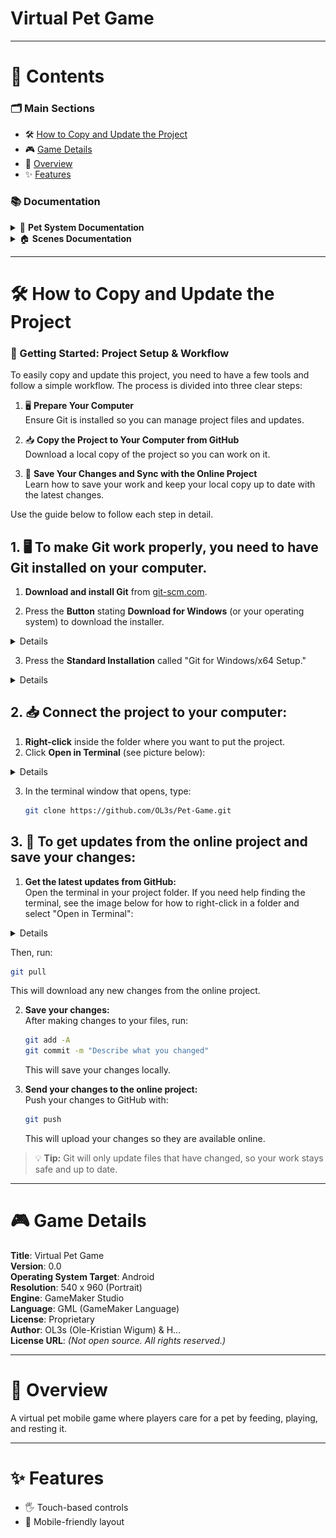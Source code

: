 # Virtual Pet Game

---
# 📑 Contents

### 🗂️ Main Sections
- 🛠️ [How to Copy and Update the Project](#️-how-to-copy-and-update-the-project)
- 🎮 [Game Details](#-game-details)
- 📝 [Overview](#-overview)
- ✨ [Features](#-features)

### 📚 Documentation

<details>
<summary>🐾 <b>Pet System Documentation</b></summary>

- 📄 [Overview](Documentation/Pet-System/Overview.md)
- 😊 [Mood](Documentation/Pet-System/Mood.md)
- 🍖 [Food](Documentation/Pet-System/Food.md)
- 🤝 [Interact](Documentation/Pet-System/Interact.md)
- 🧠 [Personality](Documentation/Pet-System/Personality.md)
- 📊 [Stats](Documentation/Pet-System/Stats.md)
- 🏨 [Hotel](Documentation/Pet-System/Hotel.md)
- 🩺 [Vet](Documentation/Pet-System/Vet.md)

</details>

<details>
<summary>🏠 <b>Scenes Documentation</b></summary>

- 📄 [Overview](Documentation/Scenes/Overview.md)
- 🏡 [Home](Documentation/Scenes/Home.md)
- 🏨 [Hotel](Documentation/Scenes/Hotel.md)
- 🗺️ [Map](Documentation/Scenes/Map.md)
- 🏪 [Store](Documentation/Scenes/Store.md)
- 🩺 [Vet](Documentation/Scenes/Vet.md)

</details>

---
# 🛠️ How to Copy and Update the Project
### 📝 Getting Started: Project Setup & Workflow

To easily copy and update this project, you need to have a few tools and follow a simple workflow. The process is divided into three clear steps:

1. 🖥️ **Prepare Your Computer**  
   Ensure Git is installed so you can manage project files and updates.

2. 📥 **Copy the Project to Your Computer from GitHub**  
   Download a local copy of the project so you can work on it.

3. 💾 **Save Your Changes and Sync with the Online Project**  
   Learn how to save your work and keep your local copy up to date with the latest changes.

Use the guide below to follow each step in detail.

## 1. 🖥️ **To make Git work properly, you need to have Git installed on your computer.**

1. **Download and install Git** from [git-scm.com](https://git-scm.com/downloads).

2. Press the **Button** stating **Download for Windows** (or your operating system) to download the installer.
<details>

![Download](/Git-Manual/image-1.png)

</details>

3. Press the **Standard Installation** called "Git for Windows/x64 Setup." 
<details>

![Standard Installation](/Git-Manual/image-2.png)

</details>

## 2. 📥 **Connect the project to your computer:**

1. **Right-click** inside the folder where you want to put the project.
2. Click **Open in Terminal** (see picture below):
<details>

![Open in Terminal](/Git-Manual/image.png)

</details>

3. In the terminal window that opens, type:
   ```bash
   git clone https://github.com/OL3s/Pet-Game.git
   ```

## 3. 💾 **To get updates from the online project and save your changes:**

1. **Get the latest updates from GitHub:**  
   Open the terminal in your project folder. If you need help finding the terminal, see the image below for how to right-click in a folder and select "Open in Terminal":

<details>

![Open in Terminal](/Git-Manual/image.png)

</details>

   Then, run:
   ```bash
   git pull
   ```
   This will download any new changes from the online project.

2. **Save your changes:**  
   After making changes to your files, run:
   ```bash
   git add -A
   git commit -m "Describe what you changed"
   ```
   This will save your changes locally.

3. **Send your changes to the online project:**  
   Push your changes to GitHub with:
   ```bash
   git push
   ```
   This will upload your changes so they are available online.

> 💡 **Tip:** Git will only update files that have changed, so your work stays safe and up to date.


---
# 🎮 Game Details

**Title**: Virtual Pet Game  
**Version**: 0.0  
**Operating System Target**: Android  
**Resolution**: 540 x 960 (Portrait)  
**Engine**: GameMaker Studio  
**Language**: GML (GameMaker Language)  
**License**: Proprietary  
**Author**: OL3s (Ole-Kristian Wigum) & H...  
**License URL**: *(Not open source. All rights reserved.)*

---
# 📝 Overview
A virtual pet mobile game where players care for a pet by feeding, playing, and resting it.

---
# ✨ Features
- 🖐️ Touch-based controls
- 📱 Mobile-friendly layout